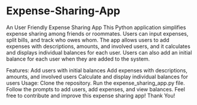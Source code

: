 # Expense-Sharing-App
An User Friendly Expense Sharing App
This Python application simplifies expense sharing among friends or roommates. Users can input expenses, split bills, and track who owes whom. The app allows users to add expenses with descriptions, amounts, and involved users, and it calculates and displays individual balances for each user. Users can also add an initial balance for each user when they are added to the system.

Features:
Add users with initial balances
Add expenses with descriptions, amounts, and involved users
Calculate and display individual balances for users
Usage:
Clone the repository.
Run the expense_sharing_app.py file.
Follow the prompts to add users, add expenses, and view balances.
Feel free to contribute and improve this expense sharing app!
Thank You!
